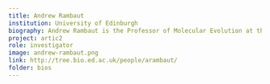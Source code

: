 ```yaml
---
title: Andrew Rambaut
institution: University of Edinburgh
biography: Andrew Rambaut is the Professor of Molecular Evolution at the University of Edinburgh. Based in the Institute of Ecology and Evolution he has worked for nearly 30 years on understanding origin and evolution of human and animal viruses.
project: artic2
role: investigator
image: andrew-rambaut.png
link: http://tree.bio.ed.ac.uk/people/arambaut/
folder: bios
---
```

